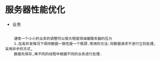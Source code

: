 # 服务器性能优化

- 业务


``` shell

    通常一个小小的业务的调整可以很大程度得减缓服务器的压力
    1.在高并发情况下保持数据一致性是一个瓶颈.常用的方法:将数据请求不进行立刻处理,采用异步的方式,
    数据先保存,再不同的线程中根据不同的业务进行处理.
			
```